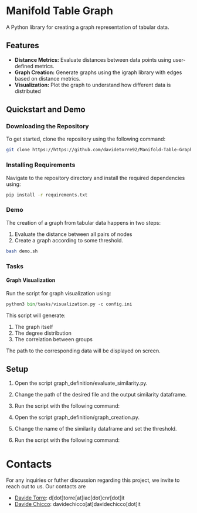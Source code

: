 # Manifold Table Graph

A Python library for creating a graph representation of tabular data.

## Features

- **Distance Metrics:** Evaluate distances between data points using user-defined metrics.
- **Graph Creation:** Generate graphs using the igraph library with edges based on distance metrics.
- **Visualization:** Plot the graph to understand how different data is distributed

## Quickstart and Demo

### Downloading the Repository

To get started, clone the repository using the following command:

```bash
git clone https://https://github.com/davidetorre92/Manifold-Table-Graph
```
### Installing Requirements
Navigate to the repository directory and install the required dependencies using:
```bash
pip install -r requirements.txt
```
### Demo
The creation of a graph from tabular data happens in two steps:
1. Evaluate the distance between all pairs of nodes
2. Create a graph according to some threshold.
```bash
bash demo.sh
```

### Tasks
#### Graph Visualization
Run the script for graph visualization using:
```python
python3 bin/tasks/visualization.py -c config.ini
```
This script will generate:
1. The graph itself
2. The degree distribution
3. The correlation between groups

The path to the corresponding data will be displayed on screen.

## Setup
1. Open the script graph_definition/evaluate_similarity.py.
2. Change the path of the desired file and the output similarity dataframe.
3. Run the script with the following command:

1. Open the script graph_definition/graph_creation.py.
2. Change the name of the similarity dataframe and set the threshold.
3. Run the script with the following command:

# Contacts
For any inquiries or futher discussion regarding this project, we invite to reach out to us. Our contacts are

- [Davide Torre](https://www.linkedin.com/in/davidetorre92/): d[dot]torre[at]iac[dot]cnr[dot]it
- [Davide Chicco](https://davidechicco.it): davidechicco[at]davidechicco[dot]it



